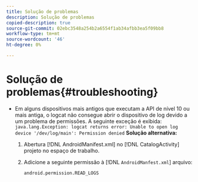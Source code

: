 ```yaml
---
title: Solução de problemas
description: Solução de problemas
copied-description: true
source-git-commit: 02ebc3548a254b2a6554f1ab34afbb3ea5f09bb8
workflow-type: tm+mt
source-wordcount: '46'
ht-degree: 0%

---
```


# Solução de problemas{#troubleshooting}

* Em alguns dispositivos mais antigos que executam a API de nível 10 ou mais antiga, o logcat não consegue abrir o dispositivo de log devido a um problema de permissões. A seguinte exceção é exibida: `java.lang.Exception: logcat returns error: Unable to open log device '/dev/log/main': Permission denied` **Solução alternativa:**

   1. Abertura [!DNL AndroidManifest.xml] no [!DNL CatalogActivity] projeto no espaço de trabalho.

   1. Adicione a seguinte permissão à [!DNL `AndroidManfest.xml`] arquivo:

      ```
      android.permission.READ_LOGS
      ```
